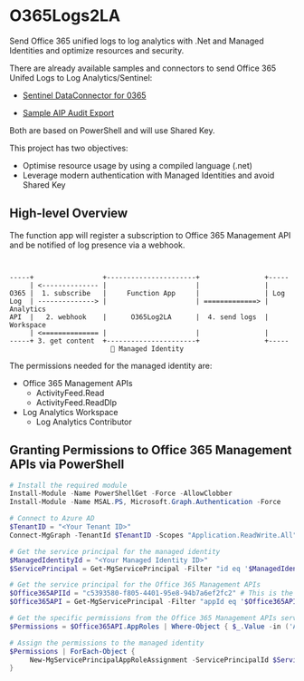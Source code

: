 # O365Logs2LA

Send Office 365 unified logs to log analytics with .Net and Managed Identities and optimize resources and security.

There are already available samples and connectors to send Office 365 Unifed Logs to Log Analytics/Sentinel:

 * [Sentinel DataConnector for 0365](https://github.com/Azure/Azure-Sentinel/blob/master/DataConnectors/O365%20Data/readme.md)

 * [Sample AIP Audit Export](https://github.com/Azure-Samples/Azure-Information-Protection-Samples/blob/master/AIP-Audit-Export/Export-AIPAuditLogOperations.ps1) 
 
Both are based on PowerShell and will use Shared Key. 

This project has two objectives:

* Optimise resource usage by using a compiled language (.net)
* Leverage modern authentication with Managed Identities and avoid Shared Key

## High-level Overview

The function app will register a subscription to Office 365 Management API and be notified of log presence via a webhook.


```ascii  


-----+                 +----------------------+                +-----
     | <-------------- |                      |                |
O365 |  1. subscribe   |     Function App     |                | Log
Log  | --------------> |                      | =============> | Analytics
API  |   2. webhook    |      O365Log2LA      |  4. send logs  | Workspace
     | <============== |                      |                |
-----+ 3. get content  +----------------------+                +-----
                         🔑 Managed Identity
```

The permissions needed for the managed identity are:

 * Office 365 Management APIs
   * ActivityFeed.Read
   * ActivityFeed.ReadDlp
 * Log Analytics Workspace
   * Log Analytics Contributor

## Granting Permissions to Office 365 Management APIs via PowerShell

```PowerShell
# Install the required module
Install-Module -Name PowerShellGet -Force -AllowClobber
Install-Module -Name MSAL.PS, Microsoft.Graph.Authentication -Force

# Connect to Azure AD
$TenantID = "<Your Tenant ID>"
Connect-MgGraph -TenantId $TenantID -Scopes "Application.ReadWrite.All", "DelegatedPermissionGrant.ReadWrite.All"

# Get the service principal for the managed identity
$ManagedIdentityId = "<Your Managed Identity ID>"
$ServicePrincipal = Get-MgServicePrincipal -Filter "id eq '$ManagedIdentityId'"

# Get the service principal for the Office 365 Management APIs
$Office365APIId = "c5393580-f805-4401-95e8-94b7a6ef2fc2" # This is the standard Application ID for the Office 365 Management APIs
$Office365API = Get-MgServicePrincipal -Filter "appId eq '$Office365APIId'"

# Get the specific permissions from the Office 365 Management APIs service principal
$Permissions = $Office365API.AppRoles | Where-Object { $_.Value -in ('ActivityFeed.Read','ActivityFeed.ReadDlp') }

# Assign the permissions to the managed identity
$Permissions | ForEach-Object {
     New-MgServicePrincipalAppRoleAssignment -ServicePrincipalId $ServicePrincipal.Id -AppRoleId $_.Id -PrincipalId $ServicePrincipal.Id -ResourceId $Office365API.Id
}
```